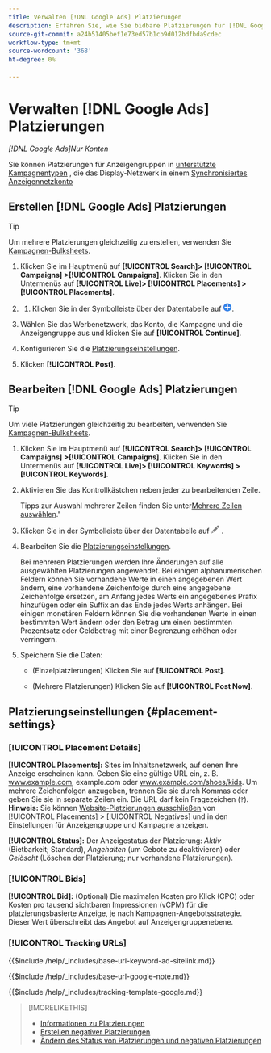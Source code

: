 ```yaml
---
title: Verwalten [!DNL Google Ads] Platzierungen
description: Erfahren Sie, wie Sie bidbare Platzierungen für [!DNL Google Ads] Anzeigengruppen.
source-git-commit: a24b51405bef1e73ed57b1cb9d012bdfbda9cdec
workflow-type: tm+mt
source-wordcount: '368'
ht-degree: 0%

---
```


# Verwalten [!DNL Google Ads] Platzierungen

*[!DNL Google Ads]Nur Konten*

Sie können Platzierungen für Anzeigengruppen in [unterstützte Kampagnentypen](/help/search-social-commerce/introduction/supported-inventory.md) , die das Display-Netzwerk in einem [Synchronisiertes Anzeigennetzkonto](/help/search-social-commerce/campaign-management/accounts/ad-network-account-about.md)

## Erstellen [!DNL Google Ads] Platzierungen

>[!TIP]
>
>Um mehrere Platzierungen gleichzeitig zu erstellen, verwenden Sie [Kampagnen-Bulksheets](/help/search-social-commerce/campaign-management/bulksheets/bulksheet-about.md).

1. Klicken Sie im Hauptmenü auf **[!UICONTROL Search]> [!UICONTROL Campaigns] >[!UICONTROL Campaigns]**. Klicken Sie in den Untermenüs auf **[!UICONTROL Live]> [!UICONTROL Placements] >[!UICONTROL Placements]**.

1. 
   1. Klicken Sie in der Symbolleiste über der Datentabelle auf ![Erstellen](/help/search-social-commerce/assets/add.png "Erstellen").

1. Wählen Sie das Werbenetzwerk, das Konto, die Kampagne und die Anzeigengruppe aus und klicken Sie auf **[!UICONTROL Continue]**.

1. Konfigurieren Sie die [Platzierungseinstellungen](#placement-settings).

1. Klicken **[!UICONTROL Post]**.

## Bearbeiten [!DNL Google Ads] Platzierungen

>[!TIP]
>
>Um viele Platzierungen gleichzeitig zu bearbeiten, verwenden Sie [Kampagnen-Bulksheets](/help/search-social-commerce/campaign-management/bulksheets/bulksheet-about.md).

1. Klicken Sie im Hauptmenü auf **[!UICONTROL Search]> [!UICONTROL Campaigns] >[!UICONTROL Campaigns]**. Klicken Sie in den Untermenüs auf **[!UICONTROL Live]> [!UICONTROL Keywords] >[!UICONTROL Keywords]**.

1. Aktivieren Sie das Kontrollkästchen neben jeder zu bearbeitenden Zeile.

   Tipps zur Auswahl mehrerer Zeilen finden Sie unter[Mehrere Zeilen auswählen](/help/search-social-commerce/common-tasks/navigation-editing-selection/multiple-rows-select.md).&quot;

1. Klicken Sie in der Symbolleiste über der Datentabelle auf ![Bearbeiten](/help/search-social-commerce/assets/edit.png "Bearbeiten") .

1. Bearbeiten Sie die [Platzierungseinstellungen](#placement-settings).

   Bei mehreren Platzierungen werden Ihre Änderungen auf alle ausgewählten Platzierungen angewendet. Bei einigen alphanumerischen Feldern können Sie vorhandene Werte in einen angegebenen Wert ändern, eine vorhandene Zeichenfolge durch eine angegebene Zeichenfolge ersetzen, am Anfang jedes Werts ein angegebenes Präfix hinzufügen oder ein Suffix an das Ende jedes Werts anhängen. Bei einigen monetären Feldern können Sie die vorhandenen Werte in einen bestimmten Wert ändern oder den Betrag um einen bestimmten Prozentsatz oder Geldbetrag mit einer Begrenzung erhöhen oder verringern.

1. Speichern Sie die Daten:

   * (Einzelplatzierungen) Klicken Sie auf **[!UICONTROL Post]**.

   * (Mehrere Platzierungen) Klicken Sie auf **[!UICONTROL Post Now]**.

## Platzierungseinstellungen {#placement-settings}

### [!UICONTROL Placement Details]

**[!UICONTROL Placements]:** Sites im Inhaltsnetzwerk, auf denen Ihre Anzeige erscheinen kann. Geben Sie eine gültige URL ein, z. B. www.example.com, example.com oder www.example.com/shoes/kids. Um mehrere Zeichenfolgen anzugeben, trennen Sie sie durch Kommas oder geben Sie sie in separate Zeilen ein. Die URL darf kein Fragezeichen (`?`). **Hinweis:** Sie können [Website-Platzierungen ausschließen](placement-negative-create.md) von [!UICONTROL Placements] > [!UICONTROL Negatives] und in den Einstellungen für Anzeigengruppe und Kampagne anzeigen.

**[!UICONTROL Status]:** Der Anzeigestatus der Platzierung: *Aktiv* (Bietbarkeit; Standard), *Angehalten* (um Gebote zu deaktivieren) oder *Gelöscht* (Löschen der Platzierung; nur vorhandene Platzierungen).

### [!UICONTROL Bids]

**[!UICONTROL Bid]:** (Optional) Die maximalen Kosten pro Klick (CPC) oder Kosten pro tausend sichtbaren Impressionen (vCPM) für die platzierungsbasierte Anzeige, je nach Kampagnen-Angebotsstrategie. Dieser Wert überschreibt das Angebot auf Anzeigengruppenebene.

<!-- If the placement is in a standard optimized portfolio, then the specified bid is applied for one day. Afterward, the optimization capability places bids according to its own calculations. -->

### [!UICONTROL Tracking URLs]

<!-- **[!UICONTROL Base URL]:** -->

{{$include /help/_includes/base-url-keyword-ad-sitelink.md}}

<!-- note -->

{{$include /help/_includes/base-url-google-note.md}}

<!-- **[!UICONTROL Tracking Template]:** -->

{{$include /help/_includes/tracking-template-google.md}}

>[!MORELIKETHIS]
>
>* [Informationen zu Platzierungen](placement-about.md)
>* [Erstellen negativer Platzierungen](placement-negative-create.md)
>* [Ändern des Status von Platzierungen und negativen Platzierungen](placement-status-edit.md)

